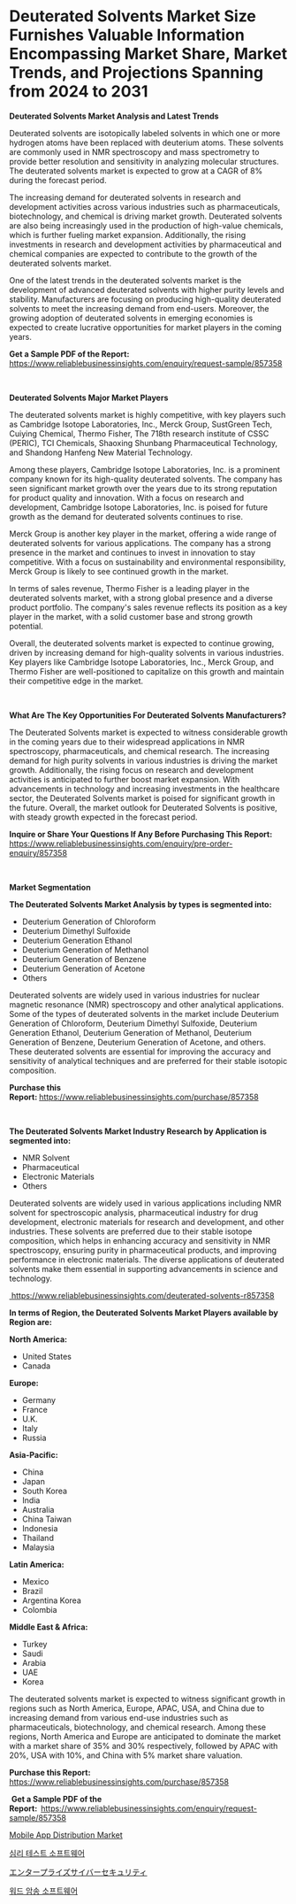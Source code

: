<p><h1>Deuterated Solvents Market Size Furnishes Valuable Information Encompassing Market Share, Market Trends, and Projections Spanning from 2024 to 2031</h1></p><p><strong>Deuterated Solvents Market Analysis and Latest Trends</strong></p>
<p><p>Deuterated solvents are isotopically labeled solvents in which one or more hydrogen atoms have been replaced with deuterium atoms. These solvents are commonly used in NMR spectroscopy and mass spectrometry to provide better resolution and sensitivity in analyzing molecular structures. The deuterated solvents market is expected to grow at a CAGR of 8% during the forecast period.</p><p>The increasing demand for deuterated solvents in research and development activities across various industries such as pharmaceuticals, biotechnology, and chemical is driving market growth. Deuterated solvents are also being increasingly used in the production of high-value chemicals, which is further fueling market expansion. Additionally, the rising investments in research and development activities by pharmaceutical and chemical companies are expected to contribute to the growth of the deuterated solvents market.</p><p>One of the latest trends in the deuterated solvents market is the development of advanced deuterated solvents with higher purity levels and stability. Manufacturers are focusing on producing high-quality deuterated solvents to meet the increasing demand from end-users. Moreover, the growing adoption of deuterated solvents in emerging economies is expected to create lucrative opportunities for market players in the coming years.</p></p>
<p><strong>Get a Sample PDF of the Report:&nbsp;</strong> <a href="https://www.reliablebusinessinsights.com/enquiry/request-sample/857358">https://www.reliablebusinessinsights.com/enquiry/request-sample/857358</a></p>
<p>&nbsp;</p>
<p><strong>Deuterated Solvents Major Market Players</strong></p>
<p><p>The deuterated solvents market is highly competitive, with key players such as Cambridge Isotope Laboratories, Inc., Merck Group, SustGreen Tech, Cuiying Chemical, Thermo Fisher, The 718th research institute of CSSC (PERIC), TCI Chemicals, Shaoxing Shunbang Pharmaceutical Technology, and Shandong Hanfeng New Material Technology.</p><p>Among these players, Cambridge Isotope Laboratories, Inc. is a prominent company known for its high-quality deuterated solvents. The company has seen significant market growth over the years due to its strong reputation for product quality and innovation. With a focus on research and development, Cambridge Isotope Laboratories, Inc. is poised for future growth as the demand for deuterated solvents continues to rise.</p><p>Merck Group is another key player in the market, offering a wide range of deuterated solvents for various applications. The company has a strong presence in the market and continues to invest in innovation to stay competitive. With a focus on sustainability and environmental responsibility, Merck Group is likely to see continued growth in the market.</p><p>In terms of sales revenue, Thermo Fisher is a leading player in the deuterated solvents market, with a strong global presence and a diverse product portfolio. The company's sales revenue reflects its position as a key player in the market, with a solid customer base and strong growth potential.</p><p>Overall, the deuterated solvents market is expected to continue growing, driven by increasing demand for high-quality solvents in various industries. Key players like Cambridge Isotope Laboratories, Inc., Merck Group, and Thermo Fisher are well-positioned to capitalize on this growth and maintain their competitive edge in the market.</p></p>
<p>&nbsp;</p>
<p><strong>What Are The Key Opportunities For Deuterated Solvents Manufacturers?</strong></p>
<p><p>The Deuterated Solvents market is expected to witness considerable growth in the coming years due to their widespread applications in NMR spectroscopy, pharmaceuticals, and chemical research. The increasing demand for high purity solvents in various industries is driving the market growth. Additionally, the rising focus on research and development activities is anticipated to further boost market expansion. With advancements in technology and increasing investments in the healthcare sector, the Deuterated Solvents market is poised for significant growth in the future. Overall, the market outlook for Deuterated Solvents is positive, with steady growth expected in the forecast period.</p></p>
<p><strong>Inquire or Share Your Questions If Any Before Purchasing This Report:</strong> <a href="https://www.reliablebusinessinsights.com/enquiry/pre-order-enquiry/857358">https://www.reliablebusinessinsights.com/enquiry/pre-order-enquiry/857358</a></p>
<p>&nbsp;</p>
<p><strong>Market Segmentation</strong></p>
<p><strong>The Deuterated Solvents Market Analysis by types is segmented into:</strong></p>
<p><ul><li>Deuterium Generation of Chloroform</li><li>Deuterium Dimethyl Sulfoxide</li><li>Deuterium Generation Ethanol</li><li>Deuterium Generation of Methanol</li><li>Deuterium Generation of Benzene</li><li>Deuterium Generation of Acetone</li><li>Others</li></ul></p>
<p><p>Deuterated solvents are widely used in various industries for nuclear magnetic resonance (NMR) spectroscopy and other analytical applications. Some of the types of deuterated solvents in the market include Deuterium Generation of Chloroform, Deuterium Dimethyl Sulfoxide, Deuterium Generation Ethanol, Deuterium Generation of Methanol, Deuterium Generation of Benzene, Deuterium Generation of Acetone, and others. These deuterated solvents are essential for improving the accuracy and sensitivity of analytical techniques and are preferred for their stable isotopic composition.</p></p>
<p><strong>Purchase this Report:&nbsp;</strong><a href="https://www.reliablebusinessinsights.com/purchase/857358">https://www.reliablebusinessinsights.com/purchase/857358</a></p>
<p>&nbsp;</p>
<p><strong>The Deuterated Solvents Market Industry Research by Application is segmented into:</strong></p>
<p><ul><li>NMR Solvent</li><li>Pharmaceutical</li><li>Electronic Materials</li><li>Others</li></ul></p>
<p><p>Deuterated solvents are widely used in various applications including NMR solvent for spectroscopic analysis, pharmaceutical industry for drug development, electronic materials for research and development, and other industries. These solvents are preferred due to their stable isotope composition, which helps in enhancing accuracy and sensitivity in NMR spectroscopy, ensuring purity in pharmaceutical products, and improving performance in electronic materials. The diverse applications of deuterated solvents make them essential in supporting advancements in science and technology.</p></p>
<p><a href="https://www.reliablebusinessinsights.com/deuterated-solvents-r857358">&nbsp;https://www.reliablebusinessinsights.com/deuterated-solvents-r857358</a></p>
<p><strong>In terms of Region, the Deuterated Solvents Market Players available by Region are:</strong></p>
<p>
    <p> <strong> North America: </strong>
        <ul>
            <li>United States</li>
            <li>Canada</li>
        </ul>
        </p> 
    <p> <strong> Europe: </strong>
        <ul>
            <li>Germany</li>
            <li>France</li>
            <li>U.K.</li>
            <li>Italy</li>
            <li>Russia</li>
        </ul>
        </p> 
    <p> <strong> Asia-Pacific: </strong>
        <ul>
            <li>China</li>
            <li>Japan</li>
            <li>South Korea</li>
            <li>India</li>
            <li>Australia</li>
            <li>China Taiwan</li>
            <li>Indonesia</li>
            <li>Thailand</li>
            <li>Malaysia</li>
        </ul>
        </p> 
    <p> <strong> Latin America: </strong>
        <ul>
            <li>Mexico</li>
            <li>Brazil</li>
            <li>Argentina Korea</li>
            <li>Colombia</li>
        </ul>
        </p> 
    <p> <strong> Middle East & Africa: </strong>
        <ul>
            <li>Turkey</li>
            <li>Saudi</li>
            <li>Arabia</li>
            <li>UAE</li>
            <li>Korea</li>
        </ul>
    </p>
    </p>
<p><p>The deuterated solvents market is expected to witness significant growth in regions such as North America, Europe, APAC, USA, and China due to increasing demand from various end-use industries such as pharmaceuticals, biotechnology, and chemical research. Among these regions, North America and Europe are anticipated to dominate the market with a market share of 35% and 30% respectively, followed by APAC with 20%, USA with 10%, and China with 5% market share valuation.</p></p>
<p><strong>Purchase this Report: </strong><a href="https://www.reliablebusinessinsights.com/purchase/857358">https://www.reliablebusinessinsights.com/purchase/857358</a></p>
<p>&nbsp;<strong>Get a Sample PDF of the Report:&nbsp;&nbsp;</strong><a href="https://www.reliablebusinessinsights.com/enquiry/request-sample/857358">https://www.reliablebusinessinsights.com/enquiry/request-sample/857358</a></p>
<p><strong></strong></p>
<p><p><a href="https://github.com/Chiragrp22/Market-Research-Report-List-5/blob/main/mobile-app-distribution-market.md">Mobile App Distribution Market</a></p><p><a href="https://medium.com/@dannellburge39/%EC%8B%AC%EB%A6%AC-%ED%85%8C%EC%8A%A4%ED%8A%B8-%EC%86%8C%ED%94%84%ED%8A%B8%EC%9B%A8%EC%96%B4-%EC%8B%9C%EC%9E%A5-%EA%B7%9C%EB%AA%A8-%EC%8B%9C%EC%9E%A5-%EC%A0%84%EB%A7%9D-%EB%B0%8F-%EC%8B%9C%EC%9E%A5-%EC%98%88%EC%B8%A1-2024%EB%85%84%EB%B6%80%ED%84%B0-2031%EB%85%84%EA%B9%8C%EC%A7%80-1289a4960b2a">심리 테스트 소프트웨어</a></p><p><a href="https://medium.com/@kaitlensen45645/%E4%BC%81%E6%A5%AD%E3%82%B5%E3%82%A4%E3%83%90%E3%83%BC%E3%82%BB%E3%82%AD%E3%83%A5%E3%83%AA%E3%83%86%E3%82%A3%E5%B8%82%E5%A0%B4%E5%B1%95%E6%9C%9B-%E6%A5%AD%E7%95%8C%E6%A6%82%E8%A6%81%E3%81%A8%E4%BA%88%E6%B8%AC-2024%E5%B9%B4%E3%81%8B%E3%82%892031%E5%B9%B4-9fc6876b0397">エンタープライズサイバーセキュリティ</a></p><p><a href="https://medium.com/@marymorgan1939/%EB%8B%A8%EC%96%B4-%EB%B3%B5%EC%82%AC-%EC%86%8C%ED%94%84%ED%8A%B8%EC%9B%A8%EC%96%B4-%EC%8B%9C%EC%9E%A5%EC%9D%80-%EC%8B%9C%EC%9E%A5-%EC%A0%90%EC%9C%A0%EC%9C%A8-%EC%8B%9C%EC%9E%A5-%EB%8F%99%ED%96%A5-%EB%B0%8F-%EC%8B%9C%EC%9E%A5-%EC%84%B1%EC%9E%A5%EC%97%90-%EA%B4%80%ED%95%9C-%EC%A0%95%EB%B3%B4%EB%A5%BC-%EC%A0%9C%EA%B3%B5%ED%95%A9%EB%8B%88%EB%8B%A4-8b17721f3e73">워드 암송 소프트웨어</a></p></p>